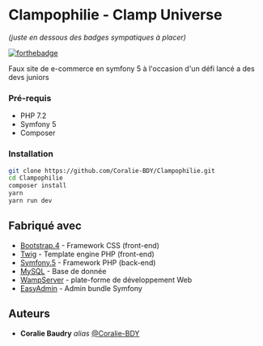 # Clampophilie - Clamp Universe
_(juste en dessous des badges sympatiques à placer)_

[![forthebadge](http://forthebadge.com/images/badges/built-with-love.svg)](http://forthebadge.com) 

Faux site de e-commerce en symfony 5 à l'occasion d'un défi lancé a des devs juniors



### Pré-requis

- PHP 7.2
- Symfony 5
- Composer

### Installation

```bash
git clone https://github.com/Coralie-BDY/Clampophilie.git
cd Clampophilie
composer install
yarn
yarn run dev
```

## Fabriqué avec

* [Bootstrap.4](https://getbootstrap.com/) - Framework CSS (front-end)
* [Twig](https://twig.symfony.com/) - Template engine PHP (front-end)
* [Symfony.5](https://symfony.com/) - Framework PHP (back-end)
* [MySQL](https://www.mysql.com/fr/) - Base de donnée 
* [WampServer](https://www.wampserver.com/) - plate-forme de développement Web 
* [EasyAdmin](https://symfony.com/doc/current/bundles/EasyAdminBundle/index.html) - Admin bundle Symfony



## Auteurs

* **Coralie Baudry** _alias_ [@Coralie-BDY](https://github.com/Coralie-BDY)




